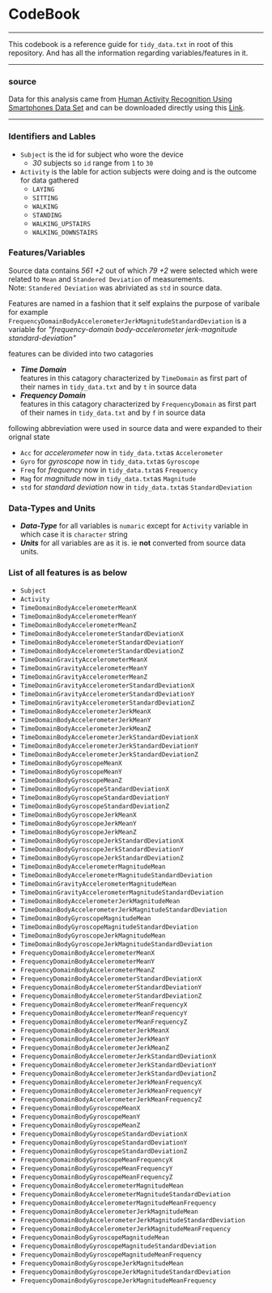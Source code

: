 # CodeBook

---

This codebook is a reference guide for `tidy_data.txt` in root of this repository. And has all the information regarding variables/features in it.

---

### source

Data for this analysis came from [Human Activity Recognition Using Smartphones Data Set](http://archive.ics.uci.edu/ml/datasets/Human+Activity+Recognition+Using+Smartphones) and can be downloaded directly using this  [Link](https://d396qusza40orc.cloudfront.net/getdata%2Fprojectfiles%2FUCI%20HAR%20Dataset.zip).

---

### Identifiers and Lables

- ` Subject ` is the id for subject who wore the device
  - *30* subjects so `id` range from `1` to `30` 
- ` Activity ` is the lable for action subjects were doing and is the outcome for data gathered
  - `LAYING`
  - `SITTING`
  - `WALKING`
  - `STANDING`
  - `WALKING_UPSTAIRS`
  - `WALKING_DOWNSTAIRS`

### Features/Variables 

Source data contains *561 +2* out of which *79 +2* were selected which were related to `Mean` and `Standered Deviation` of measurements.   
Note: `Standered Deviation` was abriviated as `std` in source data.

Features are named in a fashion that it self explains the purpose of varibale for example `FrequencyDomainBodyAccelerometerJerkMagnitudeStandardDeviation` is a variable for *"frequency-domain body-accelerometer jerk-magnitude standard-deviation"*


features can be divided into two catagories   

  - ***Time Domain***   
    features in this catagory characterized by `TimeDomain` as first part of their names in `tidy_data.txt` and by `t` in source data
  - ***Frequency Domain***   
    features in this catagory characterized by `FrequencyDomain` as first part of their names in `tidy_data.txt` and by `f` in source data


following abbreviation were used in source data and were expanded to their orignal state   

  - `Acc` for *accelerometer* now in `tidy_data.txt`as `Accelerometer`
  - `Gyro` for *gyroscope* now in `tidy_data.txt`as `Gyroscope`
  - `Freq` for *frequency* now in `tidy_data.txt`as `Frequency`
  - `Mag` for *magnitude* now in `tidy_data.txt`as `Magnitude`
  - `std` for *standard deviation* now in `tidy_data.txt`as `StandardDeviation`


### Data-Types and Units

  - ***Data-Type*** for all variables is `numaric` except for `Activity` variable in which case it is `character` string
  - ***Units*** for all variables are as it is. ie **not** converted from source data units.


### List of all features is as below <a name='list'></a>


  - ` Subject `
  - ` Activity `
  - ` TimeDomainBodyAccelerometerMeanX `
  - ` TimeDomainBodyAccelerometerMeanY `
  - ` TimeDomainBodyAccelerometerMeanZ `
  - ` TimeDomainBodyAccelerometerStandardDeviationX `
  - ` TimeDomainBodyAccelerometerStandardDeviationY `
  - ` TimeDomainBodyAccelerometerStandardDeviationZ `
  - ` TimeDomainGravityAccelerometerMeanX `
  - ` TimeDomainGravityAccelerometerMeanY `
  - ` TimeDomainGravityAccelerometerMeanZ `
  - ` TimeDomainGravityAccelerometerStandardDeviationX `
  - ` TimeDomainGravityAccelerometerStandardDeviationY `
  - ` TimeDomainGravityAccelerometerStandardDeviationZ `
  - ` TimeDomainBodyAccelerometerJerkMeanX `
  - ` TimeDomainBodyAccelerometerJerkMeanY `
  - ` TimeDomainBodyAccelerometerJerkMeanZ `
  - ` TimeDomainBodyAccelerometerJerkStandardDeviationX `
  - ` TimeDomainBodyAccelerometerJerkStandardDeviationY `
  - ` TimeDomainBodyAccelerometerJerkStandardDeviationZ `
  - ` TimeDomainBodyGyroscopeMeanX `
  - ` TimeDomainBodyGyroscopeMeanY `
  - ` TimeDomainBodyGyroscopeMeanZ `
  - ` TimeDomainBodyGyroscopeStandardDeviationX `
  - ` TimeDomainBodyGyroscopeStandardDeviationY `
  - ` TimeDomainBodyGyroscopeStandardDeviationZ `
  - ` TimeDomainBodyGyroscopeJerkMeanX `
  - ` TimeDomainBodyGyroscopeJerkMeanY `
  - ` TimeDomainBodyGyroscopeJerkMeanZ `
  - ` TimeDomainBodyGyroscopeJerkStandardDeviationX `
  - ` TimeDomainBodyGyroscopeJerkStandardDeviationY `
  - ` TimeDomainBodyGyroscopeJerkStandardDeviationZ `
  - ` TimeDomainBodyAccelerometerMagnitudeMean `
  - ` TimeDomainBodyAccelerometerMagnitudeStandardDeviation `
  - ` TimeDomainGravityAccelerometerMagnitudeMean `
  - ` TimeDomainGravityAccelerometerMagnitudeStandardDeviation `
  - ` TimeDomainBodyAccelerometerJerkMagnitudeMean `
  - ` TimeDomainBodyAccelerometerJerkMagnitudeStandardDeviation `
  - ` TimeDomainBodyGyroscopeMagnitudeMean `
  - ` TimeDomainBodyGyroscopeMagnitudeStandardDeviation `
  - ` TimeDomainBodyGyroscopeJerkMagnitudeMean `
  - ` TimeDomainBodyGyroscopeJerkMagnitudeStandardDeviation `
  - ` FrequencyDomainBodyAccelerometerMeanX `
  - ` FrequencyDomainBodyAccelerometerMeanY `
  - ` FrequencyDomainBodyAccelerometerMeanZ `
  - ` FrequencyDomainBodyAccelerometerStandardDeviationX `
  - ` FrequencyDomainBodyAccelerometerStandardDeviationY `
  - ` FrequencyDomainBodyAccelerometerStandardDeviationZ `
  - ` FrequencyDomainBodyAccelerometerMeanFrequencyX `
  - ` FrequencyDomainBodyAccelerometerMeanFrequencyY `
  - ` FrequencyDomainBodyAccelerometerMeanFrequencyZ `
  - ` FrequencyDomainBodyAccelerometerJerkMeanX `
  - ` FrequencyDomainBodyAccelerometerJerkMeanY `
  - ` FrequencyDomainBodyAccelerometerJerkMeanZ `
  - ` FrequencyDomainBodyAccelerometerJerkStandardDeviationX `
  - ` FrequencyDomainBodyAccelerometerJerkStandardDeviationY `
  - ` FrequencyDomainBodyAccelerometerJerkStandardDeviationZ `
  - ` FrequencyDomainBodyAccelerometerJerkMeanFrequencyX `
  - ` FrequencyDomainBodyAccelerometerJerkMeanFrequencyY `
  - ` FrequencyDomainBodyAccelerometerJerkMeanFrequencyZ `
  - ` FrequencyDomainBodyGyroscopeMeanX `
  - ` FrequencyDomainBodyGyroscopeMeanY `
  - ` FrequencyDomainBodyGyroscopeMeanZ `
  - ` FrequencyDomainBodyGyroscopeStandardDeviationX `
  - ` FrequencyDomainBodyGyroscopeStandardDeviationY `
  - ` FrequencyDomainBodyGyroscopeStandardDeviationZ `
  - ` FrequencyDomainBodyGyroscopeMeanFrequencyX `
  - ` FrequencyDomainBodyGyroscopeMeanFrequencyY `
  - ` FrequencyDomainBodyGyroscopeMeanFrequencyZ `
  - ` FrequencyDomainBodyAccelerometerMagnitudeMean `
  - ` FrequencyDomainBodyAccelerometerMagnitudeStandardDeviation `
  - ` FrequencyDomainBodyAccelerometerMagnitudeMeanFrequency `
  - ` FrequencyDomainBodyAccelerometerJerkMagnitudeMean `
  - ` FrequencyDomainBodyAccelerometerJerkMagnitudeStandardDeviation `
  - ` FrequencyDomainBodyAccelerometerJerkMagnitudeMeanFrequency `
  - ` FrequencyDomainBodyGyroscopeMagnitudeMean `
  - ` FrequencyDomainBodyGyroscopeMagnitudeStandardDeviation `
  - ` FrequencyDomainBodyGyroscopeMagnitudeMeanFrequency `
  - ` FrequencyDomainBodyGyroscopeJerkMagnitudeMean `
  - ` FrequencyDomainBodyGyroscopeJerkMagnitudeStandardDeviation `
  - ` FrequencyDomainBodyGyroscopeJerkMagnitudeMeanFrequency `

  